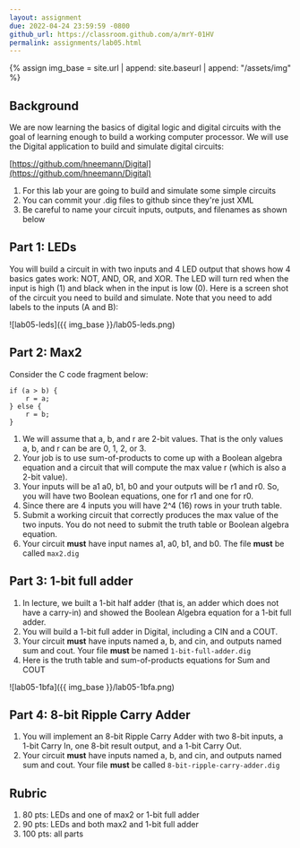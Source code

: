 ```yaml
---
layout: assignment
due: 2022-04-24 23:59:59 -0800
github_url: https://classroom.github.com/a/mrY-01HV
permalink: assignments/lab05.html
---
```


{% assign img_base = site.url | append: site.baseurl | append: "/assets/img" %}

## Background
We are now learning the basics of digital logic and digital circuits with the goal of learning enough to build a working computer processor. We will use the Digital application to build and simulate digital circuits:

[https://github.com/hneemann/Digital](https://github.com/hneemann/Digital)

1. For this lab your are going to build and simulate some simple circuits
1. You can commit your .dig files to github since they're just XML
1. Be careful to name your circuit inputs, outputs, and filenames as shown below

## Part 1: LEDs
You will build a circuit in with two inputs and 4 LED output that shows how 4 basics gates work: NOT, AND, OR, and XOR. The LED will turn red when the input is high (1) and black when in the input is low (0). Here is a screen shot of the circuit you need to build and simulate. Note that you need to add labels to the inputs (A and B):

![lab05-leds]({{ img_base }}/lab05-leds.png)

## Part 2: Max2
Consider the C code fragment below:
```
if (a > b) {
    r = a;
} else {
    r = b;
}
```
1. We will assume that a, b, and r are 2-bit values. That is the only values a, b, and r can be are 0, 1, 2, or 3. 
1. Your job is to use sum-of-products to come up with a Boolean algebra equation and a circuit that will compute the max value r (which is also a 2-bit value). 
1. Your inputs will be a1 a0, b1, b0 and your outputs will be r1 and r0. So, you will have two Boolean equations, one for r1 and one for r0.  
1. Since there are 4 inputs you will have 2^4 (16) rows in your truth table. 
1. Submit a working circuit that correctly produces the max value of the two inputs. You do not need to submit the truth table or Boolean algebra equation.
1. Your circuit **must** have input names a1, a0, b1, and b0. The file **must** be called `max2.dig`

## Part 3: 1-bit full adder
1. In lecture, we built a 1-bit half adder (that is, an adder which does not have a carry-in) and showed the Boolean Algebra equation for a 1-bit full adder. 
1. You will build a 1-bit full adder in Digital, including a CIN and a COUT.
1. Your circuit **must** have inputs named a, b, and cin, and outputs named sum and cout. Your file **must** be named `1-bit-full-adder.dig`
1. Here is the truth table and sum-of-products equations for Sum and COUT 

![lab05-1bfa]({{ img_base }}/lab05-1bfa.png)

## Part 4: 8-bit Ripple Carry Adder
1. You will implement an 8-bit Ripple Carry Adder with two 8-bit inputs, a 1-bit Carry In, one 8-bit result output, and a 1-bit Carry Out.
1. Your circuit **must** have inputs named a, b, and cin, and outputs named sum and cout. Your file **must** be called `8-bit-ripple-carry-adder.dig`

## Rubric
1. 80 pts: LEDs and one of max2 or 1-bit full adder
1. 90 pts: LEDs and both max2 and 1-bit full adder
1. 100 pts: all parts